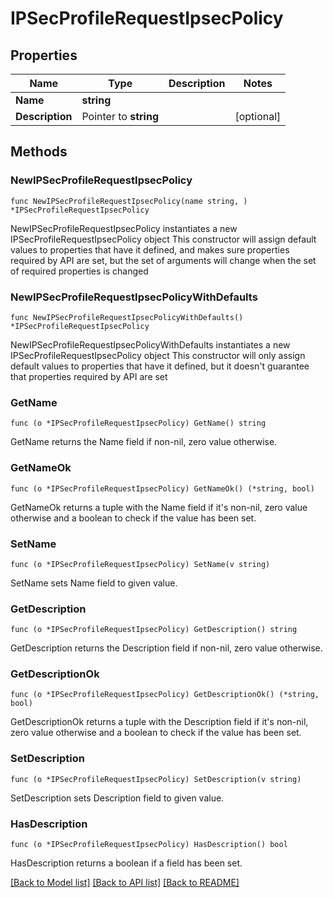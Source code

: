 # IPSecProfileRequestIpsecPolicy

## Properties

Name | Type | Description | Notes
------------ | ------------- | ------------- | -------------
**Name** | **string** |  | 
**Description** | Pointer to **string** |  | [optional] 

## Methods

### NewIPSecProfileRequestIpsecPolicy

`func NewIPSecProfileRequestIpsecPolicy(name string, ) *IPSecProfileRequestIpsecPolicy`

NewIPSecProfileRequestIpsecPolicy instantiates a new IPSecProfileRequestIpsecPolicy object
This constructor will assign default values to properties that have it defined,
and makes sure properties required by API are set, but the set of arguments
will change when the set of required properties is changed

### NewIPSecProfileRequestIpsecPolicyWithDefaults

`func NewIPSecProfileRequestIpsecPolicyWithDefaults() *IPSecProfileRequestIpsecPolicy`

NewIPSecProfileRequestIpsecPolicyWithDefaults instantiates a new IPSecProfileRequestIpsecPolicy object
This constructor will only assign default values to properties that have it defined,
but it doesn't guarantee that properties required by API are set

### GetName

`func (o *IPSecProfileRequestIpsecPolicy) GetName() string`

GetName returns the Name field if non-nil, zero value otherwise.

### GetNameOk

`func (o *IPSecProfileRequestIpsecPolicy) GetNameOk() (*string, bool)`

GetNameOk returns a tuple with the Name field if it's non-nil, zero value otherwise
and a boolean to check if the value has been set.

### SetName

`func (o *IPSecProfileRequestIpsecPolicy) SetName(v string)`

SetName sets Name field to given value.


### GetDescription

`func (o *IPSecProfileRequestIpsecPolicy) GetDescription() string`

GetDescription returns the Description field if non-nil, zero value otherwise.

### GetDescriptionOk

`func (o *IPSecProfileRequestIpsecPolicy) GetDescriptionOk() (*string, bool)`

GetDescriptionOk returns a tuple with the Description field if it's non-nil, zero value otherwise
and a boolean to check if the value has been set.

### SetDescription

`func (o *IPSecProfileRequestIpsecPolicy) SetDescription(v string)`

SetDescription sets Description field to given value.

### HasDescription

`func (o *IPSecProfileRequestIpsecPolicy) HasDescription() bool`

HasDescription returns a boolean if a field has been set.


[[Back to Model list]](../README.md#documentation-for-models) [[Back to API list]](../README.md#documentation-for-api-endpoints) [[Back to README]](../README.md)


